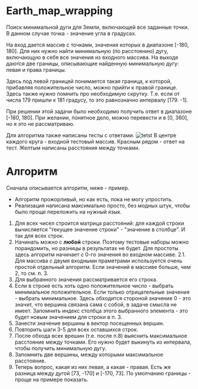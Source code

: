 # Earth_map_wrapping
Поиск минимальной дуги для Земли, включающей все заданные точки.
В данном случае точка - значение угла в градусах.

На вход дается массив с точками, значения которых в диапазоне [-180, 180].
Для них нужно найти минимальную (по расстоянию) дугу, включающую в себя все значения из входного массива.
На выходе даются две границы, описывающие найденную минимальную дугу: левая и права границы.

Здесь под левой границей понимается такая граница, к которой, прибавляя положительное число, можно прийти к правой границе.
Здесь также нужно помнить про необходимую скрутку. Т.е. если от числа 179 пришли к 181 градусу, то это равнозначно интервалу [179. -1].

При решении этой задачи было необходимо получить ответ в диапазоне [-180, 180]. При желании, понятное дело, можно перевести и в [0, 360], но я это не рассматриваю.

Для алгоритма также написаны тесты с ответами.
![tetst](https://github.com/user-attachments/assets/854d8861-4bbf-4562-86f8-f2d52d836c9e)
В центре каждого круга - входной тестовый массив. Красным рядом - ответ на тест. Желтым написаны расстояния между точками.

# Алгоритм
Сначала описывается алгоритм, ниже - пример.
- Алгоритм прожорливый, но как есть, пока не могу упростить.
- Реализация написана максимально просто, без модных штук, чтобы было проще переложить на нужный язык.

1. Для всех чисел строится матрица расстояний: для каждой строки вычисляется "текущее значение строки" - "значение в столбце". И так для всех строк.
2. Начинать можно с __любой__ строки. Поэтому тестовые наборы можно порандомить, но разницы в результатах не будет. Для простоты здесь алгоритм начинает с 0-го значения во входном массиве.
   2.1. Для массива с двумя входными праметрами используется очень простой отдельный алгоритм. Если значений в массиве больше, чем 2, то см. п. 3.
3. Для выбранного значения рассматривается его строка.
4. Если в строке есть хоть одно положительное число - выбрать минимальное положительное. Если только отрицательные значения - выбрать минимальное. Здесь обходится стороной значение 0 - это значит, что вершина связана сама с собой, в задаче смысла не имеет. Запомнить индекс столбца этого выбранного элемента - это будет новым значением для строки в п. 3.
5. Занести значение вершины в вектор посещенных вершин.
6. Повторить шаги 3-5 для всех оставшихся строк.
7. После обхода всех врешин (т.е. после п.8) выяснить максимальное расстояние между точками. Его нужно будет выкинуть из интервала, чтобы получить минимальную дугу.
8. Запомнить две вершины, между которыми максимальное расстояние.
9. Теперь вопрос, какая из них левая, а какая - правая. Есть же разница между дугой [73, -170] и [-170, 73]. По умолчанию границы - проще на примере показать.
